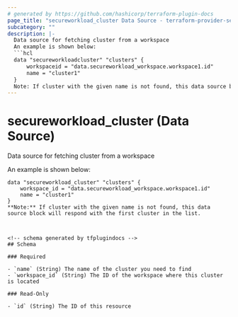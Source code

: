 ```yaml
---
# generated by https://github.com/hashicorp/terraform-plugin-docs
page_title: "secureworkload_cluster Data Source - terraform-provider-secureworkload"
subcategory: ""
description: |-
  Data source for fetching cluster from a workspace
  An example is shown below:
  ```hcl
  data "secureworkloadcluster" "clusters" {
      workspaceid = "data.secureworkload_workspace.workspace1.id"
      name = "cluster1"
  }
  Note: If cluster with the given name is not found, this data source block will respond with the first cluster in the list.
---
```


# secureworkload_cluster (Data Source)

Data source for fetching cluster from a workspace

An example is shown below: 
```hcl
data "secureworkload_cluster" "clusters" {
	workspace_id = "data.secureworkload_workspace.workspace1.id"
	name = "cluster1" 
}
**Note:** If cluster with the given name is not found, this data source block will respond with the first cluster in the list.



<!-- schema generated by tfplugindocs -->
## Schema

### Required

- `name` (String) The name of the cluster you need to find
- `workspace_id` (String) The ID of the workspace where this cluster is located

### Read-Only

- `id` (String) The ID of this resource



